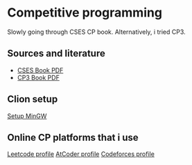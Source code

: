 # Competitive programming

Slowly going through CSES CP book. Alternatively, i tried CP3.

## Sources and literature
- <a href="https://cses.fi/book/book.pdf" target="_blank">CSES Book PDF</a>
- <a href="https://github.com/prasadgujar/CompetitiveProgramming/blob/master/book/Competitive%20Programming%203.pdf" target="_blank">CP3 Book PDF</a>

## Clion setup

<a href="https://www.jetbrains.com/help/clion/quick-tutorial-on-configuring-clion-on-windows.html#MinGW" target="_blank">Setup MinGW</a>

## Online CP platforms that i use
<a href="https://leetcode.com/kalyboros/" target="_blank">Leetcode profile</a>
<a href="https://atcoder.jp/users/kalybor" target="_blank">AtCoder profile</a>
<a href="https://codeforces.com/profile/kalybor" target="_blank">Codeforces profile</a>
